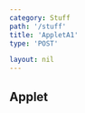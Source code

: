 ```yaml
---
category: Stuff
path: '/stuff'
title: 'AppletA1'
type: 'POST'

layout: nil
---
```

## Applet



<div id="jxgbox" class="jxgbox" style="width:500px; height:500px">
<script type="text/javascript">
    (function(){
const board = JXG.JSXGraph.initBoard('jxgbox', {
    							boundingbox: [-10, 10, 10, -10],
                  axis: false
              });
 

 
 
 var C = board.create('point', [0,4], { fixed: true, name: 'C', fontsize: 15 });
 
  var M = board.create('point', [0,-1], { fixed: true, name: 'M', fontsize: 15 });
  
var name = board.create('text', [-2.5, 6.5, '2016 I HT A1'], {fixed: true, fontsize: 20});
  
  /*var A = board.create('point', [  function() { return -5 * Math.tan(phi.Value() * 0.5 * Math.PI/180); },
  -1],
  {name: A, fixed: true, fontsize: 15});*/
  
var fix = board.create('functiongraph', [x => -1], {visible: false})
  
    var B = board.create('glider', [ 2.33,
  -1, fix], {name: 'B', fixed: false, color: 'orange', size: 4});
  
  var A = board.create('point', [  function() { return -1 * B.X(); },
  -1],
  {name: 'A', fixed: true, fontsize: 15});  

  var CM = board.create('segment', [C, M], {name: '5'});
  var AM = board.create('segment', [A, M]);
  var BM = board.create('segment', [B, M]);
  var CA = board.create('segment', [C, A]);
  var CB = board.create('segment', [C, B]);
  
var angle = board.create('angle', [A, C, B], {name: '&phi;', radius: 1})

var height = board.create('text', [0.2, 1.3, '5',], {fixed: true, fontsize: 15});


var temp = function() { return B.X() * 5;};

var area = board.create('text',[-2,-2,function(){return "A(&phi;) = "+JXG.toFixed(temp(), 2) + " cm^2";}], {fixed: true, fontsize: 15});
})()
  </script>
  </div>
